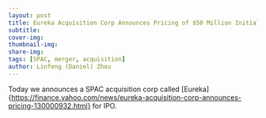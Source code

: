 ```yaml
---
layout: post
title: Eureka Acquisition Corp Announces Pricing of $50 Million Initial Public Offering
subtitle:
cover-img: 
thumbnail-img: 
share-img: 
tags: [SPAC, merger, acquisition]
author: Linfeng (Daniel) Zhou
---
```


Today we announces a SPAC acquisition corp called [Eureka]{https://finance.yahoo.com/news/eureka-acquisition-corp-announces-pricing-130000932.html} for IPO. 